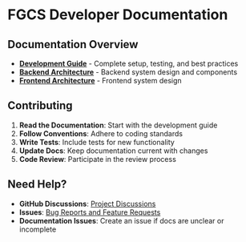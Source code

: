 # FGCS Developer Documentation

## Documentation Overview

- **[Development Guide](DEVELOPMENT_GUIDE.md)** - Complete setup, testing, and best practices
- **[Backend Architecture](BACKEND_ARCHITECTURE.md)** - Backend system design and components
- **[Frontend Architecture](FRONTEND_ARCHITECTURE.md)** - Frontend system design

## Contributing

1. **Read the Documentation**: Start with the development guide
2. **Follow Conventions**: Adhere to coding standards
3. **Write Tests**: Include tests for new functionality
4. **Update Docs**: Keep documentation current with changes
5. **Code Review**: Participate in the review process

## Need Help?

- **GitHub Discussions**: [Project Discussions](https://github.com/Avis-Drone-Labs/FGCS/discussions)
- **Issues**: [Bug Reports and Feature Requests](https://github.com/Avis-Drone-Labs/FGCS/issues)
- **Documentation Issues**: Create an issue if docs are unclear or incomplete
